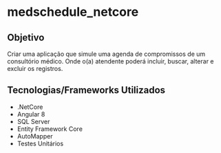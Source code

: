 # medschedule_netcore
## Objetivo
Criar uma aplicação que simule uma agenda de compromissos de um consultório médico. Onde o(a) atendente poderá incluir, buscar, alterar e excluir os registros.

## Tecnologias/Frameworks Utilizados
* .NetCore
* Angular 8
* SQL Server
* Entity Framework Core
* AutoMapper
* Testes Unitários
